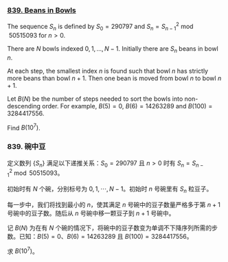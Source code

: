 ### [839. Beans in Bowls](https://projecteuler.net/problem=839)

The sequence $S_n$ is defined by $S_0 = 290797$ and $S_n = S_{n - 1}^2 \bmod 50515093$ for $n > 0$.

There are $N$ bowls indexed $0,1,\dots ,N-1$. Initially there are $S_n$ beans in bowl $n$.

At each step, the smallest index $n$ is found such that bowl $n$ has strictly more beans than bowl $n+1$. Then one bean is moved from bowl $n$ to bowl $n+1$.

Let $B(N)$ be the number of steps needed to sort the bowls into non-descending order.
For example, $B(5) = 0$, $B(6) = 14263289$ and $B(100)=3284417556$.

Find $B(10^7)$.

### 839. 碗中豆

定义数列 $\{S_n\}$ 满足以下递推关系：$S_0 = 290797$ 且 $n > 0$ 时有 $S_n = S_{n - 1}^2 \bmod 50515093$。

初始时有 $N$ 个碗，分别标号为 $0, 1, \cdots, N-1$。初始时 $n$ 号碗里有 $S_n$ 粒豆子。

每一步中，我们将找到最小的 $n$，使其满足 $n$ 号碗中的豆子数量严格多于第 $n+1$ 号碗中的豆子数。随后从 $n$ 号碗中移一颗豆子到 $n + 1$ 号碗中。

记 $B(N)$ 为在有 $N$ 个碗的情况下，将碗中的豆子数变为单调不下降序列所需的步数。已知：$B(5) = 0$、$B(6) = 14263289$ 且 $B(100)=3284417556$。

求 $B(10^7)$。